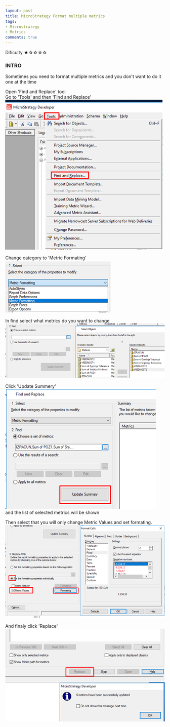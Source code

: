 ```yaml
---
layout: post
title: MicroStrategy Format multiple metrics 
tags:
- Microstrategy
- Metrics
comments: true
---
```

Dificulty ★☆☆☆☆

### INTRO
Sometimes you need to format multiple metrics and you don't want to do it one at the time


Open 'Find and Replace' tool <br />
Go to 'Tools' and then 'Find and Replace'<br />
![Partition Table](/img/20240214_0017/FindAndReplace.png)<br />


Change category to 'Metric Formating'<br />
![Metric formating](/img/20240214_0017/MetricFormating.png)<br />

In find select what metrics do you want to change<br />
![Metric Select](/img/20240214_0017/MetricSelect.png)<br />

Click 'Update Summery'<br />
![Update Summary](/img/20240214_0017/UpdateSummary.png)<br />
and the list of selected metrics will be shown<br />

Then select that you will only change Metric Values and set formating.<br />
![Metric Format Fixed](/img/20240214_0017/MetricFormatFixed.png)<br />


And finaly click 'Replace'<br />
![Metric Final](/img/20240214_0017/MetricFinal.png)<br />








